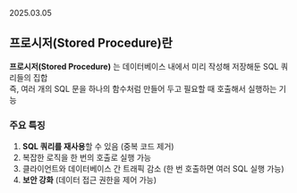2025.03.05

## 프로시저(Stored Procedure)란

**프로시저(Stored Procedure)** 는 데이터베이스 내에서 미리 작성해 저장해둔 SQL 쿼리들의 집합<br>
즉, 여러 개의 SQL 문을 하나의 함수처럼 만들어 두고 필요할 때 호출해서 실행하는 기능

### 주요 특징

1. **SQL 쿼리를 재사용**할 수 있음 (중복 코드 제거)
2. 복잡한 로직을 한 번의 호출로 실행 가능
3. 클라이언트와 데이터베이스 간 트래픽 감소 (한 번 호출하면 여러 SQL 실행 가능)
4. **보안 강화** (데이터 접근 권한을 제어 가능)